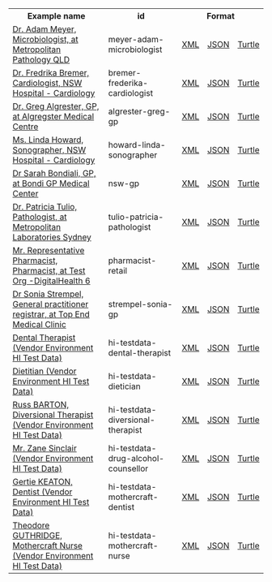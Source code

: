 <table class="list" width="100%">            
   <tr>
     <th>Example name</th>
     <th>id</th>
     <th colspan="3">Format</th>
   </tr>
   <tr>
      <td><a href="PractitionerRole-meyer-adam-microbiologist.html">Dr. Adam Meyer, Microbiologist, at Metropolitan Pathology QLD</a></td>
      <td>meyer-adam-microbiologist</td>
      <td><a href="PractitionerRole-meyer-adam-microbiologist.xml.html">XML</a></td>
      <td><a href="PractitionerRole-meyer-adam-microbiologist.json.html">JSON</a></td>
      <td><a href="PractitionerRole-meyer-adam-microbiologist.ttl.html">Turtle</a></td>
   </tr>
   <tr>
      <td><a href="PractitionerRole-bremer-frederika-cardiologist.html">Dr. Fredrika Bremer, Cardiologist, NSW Hospital - Cardiology</a></td>
      <td>bremer-frederika-cardiologist</td>
      <td><a href="PractitionerRole-bremer-frederika-cardiologist.xml.html">XML</a></td>
      <td><a href="PractitionerRole-bremer-frederika-cardiologist.json.html">JSON</a></td>
      <td><a href="PractitionerRole-bremer-frederika-cardiologist.ttl.html">Turtle</a></td>
   </tr>
   <tr>
      <td><a href="PractitionerRole-algrester-greg-gp.html">Dr. Greg Algrester, GP, at Algregster Medical Centre</a></td>
      <td>algrester-greg-gp</td>
      <td><a href="PractitionerRole-algrester-greg-gp.xml.html">XML</a></td>
      <td><a href="PractitionerRole-algrester-greg-gp.json.html">JSON</a></td>
      <td><a href="PractitionerRole-algrester-greg-gp.ttl.html">Turtle</a></td>
   </tr>
   <tr>
      <td><a href="PractitionerRole-howard-linda-sonographer.html">Ms. Linda Howard, Sonographer, NSW Hospital - Cardiology</a></td>
      <td>howard-linda-sonographer</td>
      <td><a href="PractitionerRole-howard-linda-sonographer.xml.html">XML</a></td>
      <td><a href="PractitionerRole-howard-linda-sonographer.json.html">JSON</a></td>
      <td><a href="PractitionerRole-howard-linda-sonographer.ttl.html">Turtle</a></td>
   </tr>
   <tr>
      <td><a href="PractitionerRole-nsw-gp.html">Dr Sarah Bondiali, GP, at Bondi GP Medical Center</a></td>
      <td>nsw-gp</td>
      <td><a href="PractitionerRole-nsw-gp.xml.html">XML</a></td>
      <td><a href="PractitionerRole-nsw-gp.json.html">JSON</a></td>
      <td><a href="PractitionerRole-nsw-gp.ttl.html">Turtle</a></td>
   </tr>
   <tr>
      <td><a href="PractitionerRole-tulio-patricia-pathologist.html">Dr. Patricia Tulio, Pathologist, at Metropolitan Laboratories Sydney</a></td>
      <td>tulio-patricia-pathologist</td>
      <td><a href="PractitionerRole-tulio-patricia-pathologist.xml.html">XML</a></td>
      <td><a href="PractitionerRole-tulio-patricia-pathologist.json.html">JSON</a></td>
      <td><a href="PractitionerRole-tulio-patricia-pathologist.ttl.html">Turtle</a></td>
   </tr>
   <tr>
      <td><a href="PractitionerRole-pharmacist-retail.html">Mr. Representative Pharmacist, Pharmacist, at Test Org -DigitalHealth 6</a></td>
      <td>pharmacist-retail</td>
      <td><a href="PractitionerRole-pharmacist-retail.xml.html">XML</a></td>
      <td><a href="PractitionerRole-pharmacist-retail.json.html">JSON</a></td>
      <td><a href="PractitionerRole-pharmacist-retail.ttl.html">Turtle</a></td>
   </tr>
   <tr>
      <td><a href="PractitionerRole-strempel-sonia-gp.html">Dr Sonia Strempel, General practitioner registrar, at Top End Medical Clinic</a></td>
      <td>strempel-sonia-gp</td>
      <td><a href="PractitionerRole-strempel-sonia-gp.xml.html">XML</a></td>
      <td><a href="PractitionerRole-strempel-sonia-gp.json.html">JSON</a></td>
      <td><a href="PractitionerRole-strempel-sonia-gp.ttl.html">Turtle</a></td>
   </tr>
   <tr>
      <td><a href="PractitionerRole-hi-testdata-dental-therapist.html">Dental Therapist (Vendor Environment HI Test Data)</a></td>
      <td>hi-testdata-dental-therapist</td>
      <td><a href="PractitionerRole-hi-testdata-dental-therapist.xml.html">XML</a></td>
      <td><a href="PractitionerRole-hi-testdata-dental-therapist.json.html">JSON</a></td>
      <td><a href="PractitionerRole-hi-testdata-dental-therapist.ttl.html">Turtle</a></td>
   </tr>
   <tr>
      <td><a href="PractitionerRole-hi-testdata-dietician.html">Dietitian (Vendor Environment HI Test Data)</a></td>
      <td>hi-testdata-dietician</td>
      <td><a href="PractitionerRole-hi-testdata-dietician.xml.html">XML</a></td>
      <td><a href="PractitionerRole-hi-testdata-dietician.json.html">JSON</a></td>
      <td><a href="PractitionerRole-hi-testdata-dietician.ttl.html">Turtle</a></td>
   </tr>
   <tr>
      <td><a href="PractitionerRole-hi-testdata-diversional-therapist.html">Russ BARTON, Diversional Therapist (Vendor Environment HI Test Data)</a></td>
      <td>hi-testdata-diversional-therapist</td>
      <td><a href="PractitionerRole-hi-testdata-diversional-therapist.xml.html">XML</a></td>
      <td><a href="PractitionerRole-hi-testdata-diversional-therapist.json.html">JSON</a></td>
      <td><a href="PractitionerRole-hi-testdata-diversional-therapist.ttl.html">Turtle</a></td>
   </tr>
   <tr>
      <td><a href="PractitionerRole-hi-testdata-drug-alcohol-counsellor.html">Mr. Zane Sinclair (Vendor Environment HI Test Data)</a></td>
      <td>hi-testdata-drug-alcohol-counsellor</td>
      <td><a href="PractitionerRole-hi-testdata-drug-alcohol-counsellor.xml.html">XML</a></td>
      <td><a href="PractitionerRole-hi-testdata-drug-alcohol-counsellor.json.html">JSON</a></td>
      <td><a href="PractitionerRole-hi-testdata-drug-alcohol-counsellor.ttl.html">Turtle</a></td>
   </tr>  
   <tr>
      <td><a href="PractitionerRole-hi-testdata-mothercraft-dentist.html">Gertie KEATON, Dentist (Vendor Environment HI Test Data)</a></td>
      <td>hi-testdata-mothercraft-dentist</td>
      <td><a href="PractitionerRole-hi-testdata-mothercraft-dentist.xml.html">XML</a></td>
      <td><a href="PractitionerRole-hi-testdata-mothercraft-dentist.json.html">JSON</a></td>
      <td><a href="PractitionerRole-hi-testdata-mothercraft-dentist.ttl.html">Turtle</a></td>
   </tr>
   <tr>
      <td><a href="PractitionerRole-hi-testdata-mothercraft-nurse.html">Theodore GUTHRIDGE, Mothercraft Nurse (Vendor Environment HI Test Data)</a></td>
      <td>hi-testdata-mothercraft-nurse</td>
      <td><a href="PractitionerRole-hi-testdata-mothercraft-nurse.xml.html">XML</a></td>
      <td><a href="PractitionerRole-hi-testdata-mothercraft-nurse.json.html">JSON</a></td>
      <td><a href="PractitionerRole-hi-testdata-mothercraft-nurse.ttl.html">Turtle</a></td>
   </tr>
</table>